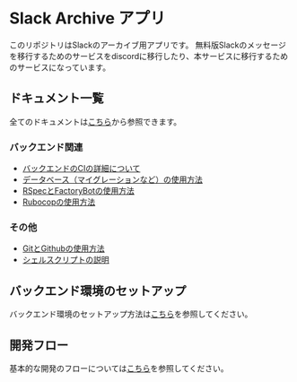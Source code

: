 # Slack Archive アプリ
このリポジトリはSlackのアーカイブ用アプリです。
無料版Slackのメッセージを移行するためのサービスをdiscordに移行したり、本サービスに移行するためのサービスになっています。

## ドキュメント一覧
全てのドキュメントは[こちら](/docs/)から参照できます。

### バックエンド関連
- [バックエンドのCIの詳細について](docs/backend/ci.md)
- [データベース（マイグレーションなど）の使用方法](docs/backend/database.md)
- [RSpecとFactoryBotの使用方法](docs/backend/Rspec_FactoryBot.md)
- [Rubocopの使用方法](docs/backend/rubocop.md)

### その他
- [GitとGithubの使用方法](docs/others/git_and_github.md)
- [シェルスクリプトの説明](docs/others/shell_script.md)

## バックエンド環境のセットアップ
バックエンド環境のセットアップ方法は[こちら](./docs/getting-started/setup.md)を参照してください。

## 開発フロー
基本的な開発のフローについては[こちら](./docs/getting-started/team_dev_flow.md)を参照してください。
